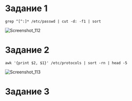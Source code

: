 # Задание 1

```
grep ^[^:]* /etc/passwd | cut -d: -f1 | sort
```
![Screenshot_112](https://github.com/user-attachments/assets/ac5d2b58-215e-4447-8ef6-04fae9c1d4e7)

# Задание 2

```
awk '{print $2, $1}' /etc/protocols | sort -rn | head -5
```

![Screenshot_113](https://github.com/user-attachments/assets/c5694857-915b-4211-94f3-7de9159c8c2a)

# Задание 3
